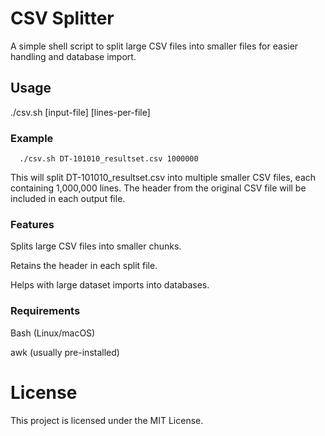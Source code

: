# CSV Splitter

A simple shell script to split large CSV files into smaller files for easier handling and database import.

## Usage

./csv.sh [input-file] [lines-per-file]

### Example


      ./csv.sh DT-101010_resultset.csv 1000000

This will split DT-101010_resultset.csv into multiple smaller CSV files, each containing 1,000,000 lines. The header from the original CSV file will be included in each output file.

### Features

Splits large CSV files into smaller chunks.

Retains the header in each split file.

Helps with large dataset imports into databases.

### Requirements

Bash (Linux/macOS)

awk (usually pre-installed)

# License

This project is licensed under the MIT License.
